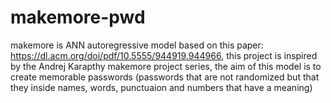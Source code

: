 # makemore-pwd
makemore is ANN autoregressive model based on this paper: https://dl.acm.org/doi/pdf/10.5555/944919.944966, this project is inspired by the Andrej Karapthy makemore project series,
the aim of this model is to create memorable passwords (passwords that are not randomized but that they inside names, words, punctuaion and numbers that have a meaning)
